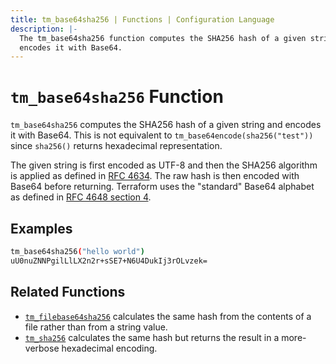 ```yaml
---
title: tm_base64sha256 | Functions | Configuration Language
description: |-
  The tm_base64sha256 function computes the SHA256 hash of a given string and
  encodes it with Base64.
---
```


# `tm_base64sha256` Function

`tm_base64sha256` computes the SHA256 hash of a given string and encodes it with
Base64. This is not equivalent to `tm_base64encode(sha256("test"))` since `sha256()`
returns hexadecimal representation.

The given string is first encoded as UTF-8 and then the SHA256 algorithm is applied
as defined in [RFC 4634](https://tools.ietf.org/html/rfc4634). The raw hash is
then encoded with Base64 before returning. Terraform uses the "standard" Base64
alphabet as defined in [RFC 4648 section 4](https://tools.ietf.org/html/rfc4648#section-4).

## Examples

```sh
tm_base64sha256("hello world")
uU0nuZNNPgilLlLX2n2r+sSE7+N6U4DukIj3rOLvzek=
```

## Related Functions

* [`tm_filebase64sha256`](./tm_filebase64sha256.md) calculates the same hash from
  the contents of a file rather than from a string value.
* [`tm_sha256`](./tm_sha256.md) calculates the same hash but returns the result
  in a more-verbose hexadecimal encoding.

